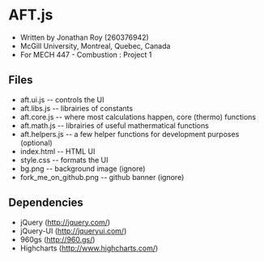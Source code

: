 # AFT.js

- Written by Jonathan Roy (260376942)
- McGill University, Montreal, Quebec, Canada
- For MECH 447 - Combustion : Project 1

## Files

- aft.ui.js -- controls the UI
- aft.libs.js -- librairies of constants
- aft.core.js -- where most calculations happen, core (thermo) functions
- aft.math.js -- librairies of useful mathermatical functions
- aft.helpers.js -- a few helper functions for development purposes (optional)
- index.html -- HTML UI
- style.css -- formats the UI
- bg.png -- background image (ignore)
- fork_me_on_github.png -- github banner (ignore)

## Dependencies

- jQuery (http://jquery.com/)
- jQuery-UI (http://jqueryui.com/)
- 960gs (http://960.gs/)
- Highcharts (http://www.highcharts.com/)